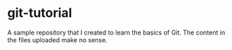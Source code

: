 # git-tutorial
A sample repository that I created to learn the basics of Git. The content in the files uploaded make no sense.
